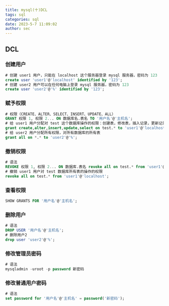 ```yaml
---
title: mysql(十)DCL
tags: sql
categories: sql
date: 2023-5-7 11:09:02
author: sec
---
```

## DCL

### 创建用户

```sql
# 创建 user1 用户，只能在 localhost 这个服务器登录 mysql 服务器，密码为 123
create user 'user1'@'localhost' identified by '123';
# 创建 user2 用户可以在任何电脑上登录 mysql 服务器，密码为 123
create user 'user2'@'%' identified by '123';
```

### 赋予权限

```sql
# 权限（CREATE、ALTER、SELECT、INSERT、UPDATE、ALL）
GRANT 权限 1, 权限 2... ON 数据库名.表名 TO '用户名'@'主机名';
# 给 user1 用户分配对 test 这个数据库操作的权限：创建表，修改表，插入记录，更新记录，查询
grant create,alter,insert,update,select on test.* to 'user1'@'localhost';
# 给 user2 用户分配所有权限，对所有数据库的所有表
grant all on *.* to 'user2'@'%';
```

### 撤销权限

```sql
# 语法
REVOKE 权限 1, 权限 2... ON 数据库.表名 revoke all on test.* from 'user1'@'localhost'; '用户名'@'主机名';
# 撤销 user1 用户对 test 数据库所有表的操作的权限
revoke all on test.* from 'user1'@'localhost';
```

### 查看权限

```sql
SHOW GRANTS FOR '用户名'@'主机名';
```

### 删除用户

```sql
# 语法
DROP USER '用户名'@'主机名';
# 删除用户2
drop user 'user2'@'%';
```

### 修改管理员密码

```sql
# 语法
mysqladmin -uroot -p password 新密码
```

### 修改普通用户密码

```sql
# 语法
set password for '用户名'@'主机名' = password('新密码');
```

